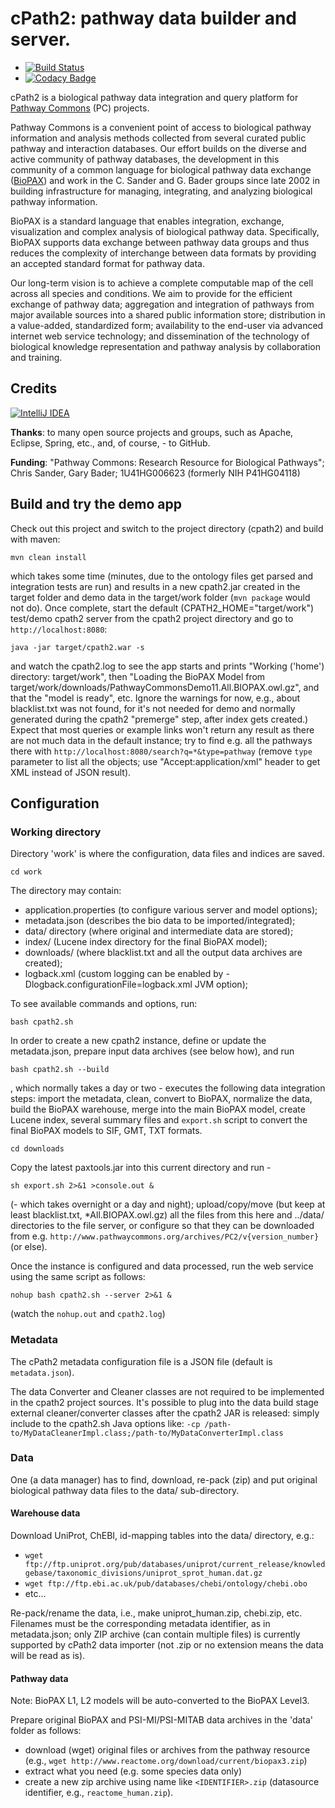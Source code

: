 # cPath2: pathway data builder and server.

-  [![Build Status](https://travis-ci.org/PathwayCommons/cpath2.svg?branch=master)](https://travis-ci.org/PathwayCommons/cpath2) 
-  [![Codacy Badge](https://api.codacy.com/project/badge/Grade/c9722bf60f714e87a7137ff2f2586926)](https://www.codacy.com/app/IgorRodchenkov/cpath2?utm_source=github.com&amp;utm_medium=referral&amp;utm_content=PathwayCommons/cpath2&amp;utm_campaign=Badge_Grade)

cPath2 is a biological pathway data integration and query platform 
for [Pathway Commons](http://www.pathwaycommons.org) (PC) projects.

Pathway Commons is a convenient point of access to biological pathway 
information and analysis methods collected from several curated public 
pathway and interaction databases. Our effort builds on the diverse and 
active community of pathway databases, the development in this community 
of a common language for biological pathway data exchange 
([BioPAX](http://www.biopax.org)) and work in the C. Sander and G. Bader 
groups since late 2002 in building infrastructure for managing, integrating, 
and analyzing biological pathway information. 
 
BioPAX is a standard language that enables integration, exchange, 
visualization and complex analysis of biological pathway data. Specifically, 
BioPAX supports data exchange between pathway data groups and thus reduces 
the complexity of interchange between data formats by providing an accepted 
standard format for pathway data.

Our long-term vision is to achieve a complete computable map of the cell across all species and 
conditions. We aim to provide for the efficient exchange of pathway data; aggregation and 
integration of pathways from major available sources into a shared public information store;
distribution in a value-added, standardized form; availability to the end-user via advanced 
internet web service technology; and dissemination of the technology of biological knowledge 
representation and pathway analysis by collaboration and training.

  
## Credits ###
[![IntelliJ IDEA](http://imagej.net/_images/thumb/1/1b/Intellij-idea.png/97px-Intellij-idea.png)](http://www.jetbrains.com/idea)

**Thanks**: to many open source projects and groups, such as Apache, Eclipse, Spring, etc., and, of course, - to GitHub.

**Funding**: "Pathway Commons: Research Resource for Biological Pathways"; Chris Sander, 
Gary Bader; 1U41HG006623 (formerly NIH P41HG04118)

## Build and try the demo app

Check out this project and switch to the project directory (cpath2) and build with maven:

    mvn clean install

which takes some time (minutes, due to the ontology files get parsed and integration tests are run) 
and results in a new cpath2.jar created in the target folder and demo data in the target/work folder 
(`mvn package` would not do). Once complete, start the default (CPATH2_HOME="target/work") test/demo 
cpath2 server from the cpath2 project directory and go to `http://localhost:8080`:

    java -jar target/cpath2.war -s
    
and watch the cpath2.log to see the app starts and prints "Working ('home') directory: target/work", 
then "Loading the BioPAX Model from target/work/downloads/PathwayCommonsDemo11.All.BIOPAX.owl.gz", 
and that the "model is ready", etc. Ignore the warnings for now, e.g., about blacklist.txt was not found, 
for it's not needed for demo and normally generated during the cpath2 "premerge" step, after index gets created.) 
Expect that most queries or example links won't return any result as there are not much data in the default 
instance; try to find e.g. all the pathways there with `http://localhost:8080/search?q=*&type=pathway` 
(remove `type` parameter to list all the objects; use "Accept:application/xml" header to get XML instead of JSON result).

## Configuration

### Working directory

Directory 'work' is where the configuration, data files and indices are saved.  

    cd work

The directory may contain: 
- application.properties (to configure various server and model options);
- metadata.json (describes the bio data to be imported/integrated);
- data/ directory (where original and intermediate data are stored);
- index/ (Lucene index directory for the final BioPAX model);
- downloads/ (where blacklist.txt and all the output data archives are created);
- logback.xml (custom logging can be enabled by -Dlogback.configurationFile=logback.xml JVM option);

To see available commands and options, run: 

    bash cpath2.sh

In order to create a new cpath2 instance, define or update the metadata.json, 
prepare input data archives (see below how), and run 

    bash cpath2.sh --build

, which normally takes a day or two - executes the following data integration steps: 
import the metadata, clean, convert to BioPAX, normalize the data, build the BioPAX warehouse, 
merge into the main BioPAX model, create Lucene index, several summary files and `export.sh` script to convert 
the final BioPAX models to SIF, GMT, TXT formats. 

    cd downloads
    
Copy the latest paxtools.jar into this current directory and run -

    sh export.sh 2>&1 >console.out & 
    
(- which takes overnight or a day and night); upload/copy/move (but keep at least blacklist.txt, *All.BIOPAX.owl.gz)
all the files from this here and ../data/ directories to the file server, or configure so that they can be downloaded from e.g. `http://www.pathwaycommons.org/archives/PC2/v{version_number}` (or else).

Once the instance is configured and data processed, run the web service using the same 
script as follows:

    nohup bash cpath2.sh --server 2>&1 &

(watch the `nohup.out` and `cpath2.log`)

### Metadata

The cPath2 metadata configuration file is a JSON file (default is `metadata.json`).
 
The data Converter and Cleaner classes are not required to be implemented in the cpath2 project sources. 
It's possible to plug into the data build stage external 
cleaner/converter classes after the cpath2 JAR is released:
simply include to the cpath2.sh Java options like:
 `-cp /path-to/MyDataCleanerImpl.class;/path-to/MyDataConverterImpl.class` 

### Data

One (a data manager) has to find, download, re-pack (zip) and put original 
biological pathway data files to the data/ sub-directory.

#### Warehouse data

Download UniProt, ChEBI, id-mapping tables into the data/ directory, e.g.:
 - `wget ftp://ftp.uniprot.org/pub/databases/uniprot/current_release/knowledgebase/taxonomic_divisions/uniprot_sprot_human.dat.gz`
 - `wget ftp://ftp.ebi.ac.uk/pub/databases/chebi/ontology/chebi.obo`
 - etc...

Re-pack/rename the data, i.e., make uniprot_human.zip, chebi.zip, etc.  
Filenames must be the corresponding metadata identifier, as in metadata.json; 
only ZIP archive (can contain multiple files) is currently supported by cPath2 data importer 
(not .zip or no extension means the data will be read as is).

#### Pathway data 

Note: BioPAX L1, L2 models will be auto-converted to the BioPAX Level3. 

Prepare original BioPAX and PSI-MI/PSI-MITAB data archives in the 'data' folder as follows:
 - download (wget) original files or archives from the pathway resource (e.g., `wget http://www.reactome.org/download/current/biopax3.zip`) 
 - extract what you need (e.g. some species data only)
 - create a new zip archive using name like `<IDENTIFIER>.zip` (datasource identifier, e.g., `reactome_human.zip`).
